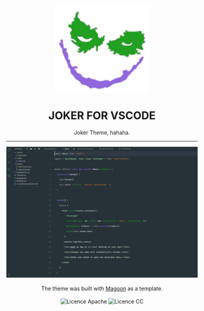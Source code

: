 <p align="center">
  <img alt='joker-face' src='images/joker.png' width='250'/>
  <!-- <img alt='magoon-face' src='images/joker.png' width='250'/> -->
  <h1 align="center">JOKER FOR VSCODE</h1>
  <p align="center">Joker Theme, hahaha.</p>
</div>
<hr>  

<p align="center">
  <img alt='example' src='images/joker-theme.png' /><br><br>
  The theme was built with <a href="https://github.com/NorthernTwig/Magoon">Magoon</a> as a template.<br><br>
  <img alt='Licence Apache' src='https://img.shields.io/badge/License-Apache_2.0-blue.svg?style=flat-square' />
  <img alt='Licence CC' src='https://img.shields.io/badge/License-CC_BY--SA_4.0-blue.svg?style=flat-square' />
</p>
